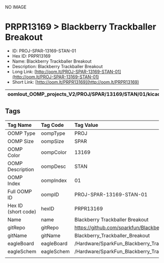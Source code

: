 


  
NO IMAGE  
# PRPR13169 > Blackberry Trackballer Breakout

- ID: PROJ-SPAR-13169-STAN-01
- Hex ID: PRPR13169
- Name: Blackberry Trackballer Breakout
- Description: Blackberry Trackballer Breakout
- Long Link: [http://oom.lt/PROJ-SPAR-13169-STAN-01](http://oom.lt/PROJ-SPAR-13169-STAN-01)
- Short Link: [http://oom.lt/PRPR13169](http://oom.lt/PRPR13169)
  

|oomlout_OOMP_projects_V2/PROJ/SPAR/13169/STAN/01/kicadPcb3dFront.png|oomlout_OOMP_projects_V2/PROJ/SPAR/13169/STAN/01/kicadPcb3dBack.png|oomlout_OOMP_projects_V2/PROJ/SPAR/13169/STAN/01/kicadPcb3d.png||
| :---: | :---: | :---: | :---: |

## Tags
  

|Tag Name|Tag Code|Tag Value|
| :--- | :--- | :--- |
|OOMP Type|oompType|PROJ|
|OOMP Size|oompSize|SPAR|
|OOMP Color|oompColor|13169|
|OOMP Description|oompDesc|STAN|
|OOMP Index|oompIndex|01|
|Full OOMP ID|oompID|PROJ-SPAR-13169-STAN-01|
|Hex ID (short code)|hexID|PRPR13169|
|Name|name|Blackberry Trackballer Breakout|
|gitRepo|gitRepo|https://github.com/sparkfun/Blackberry_Trackballer_Breakout|
|gitName|gitName|Blackberry_Trackballer_Breakout|
|eagleBoard|eagleBoard|/Hardware/SparkFun_Blackberry_Trackballer_Breakout.brd|
|eagleSchem|eagleSchem|/Hardware/SparkFun_Blackberry_Trackballer_Breakout.sch|
||||
